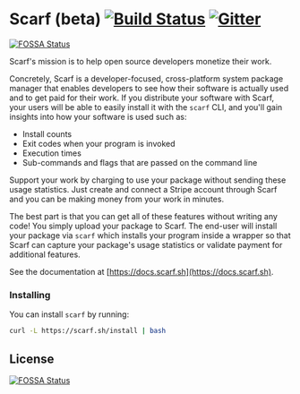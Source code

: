 # Scarf (beta) [![Build Status](https://travis-ci.org/aviaviavi/scarf.svg?branch=master)](https://travis-ci.org/aviaviavi/scarf) [![Gitter](https://badges.gitter.im/scarfsh/community.svg)](https://gitter.im/scarfsh/community?utm_source=badge&utm_medium=badge&utm_campaign=pr-badge)
[![FOSSA Status](https://app.fossa.com/api/projects/git%2Bgithub.com%2Faviaviavi%2Fscarf.svg?type=shield)](https://app.fossa.com/projects/git%2Bgithub.com%2Faviaviavi%2Fscarf?ref=badge_shield)

Scarf's mission is to help open source developers monetize their work.

Concretely, Scarf is a developer-focused, cross-platform system package manager
that enables developers to see how their software is actually used and to get
paid for their work. If you distribute your software with Scarf, your users will
be able to easily install it with the `scarf` CLI, and you'll gain insights into
how your software is used such as:

- Install counts
- Exit codes when your program is invoked
- Execution times
- Sub-commands and flags that are passed on the command line

Support your work by charging to use your package without sending these usage
statistics. Just create and connect a Stripe account through Scarf and you can
be making money from your work in minutes.

The best part is that you can get all of these features without writing any
code! You simply upload your package to Scarf. The end-user will install your
package via `scarf` which installs your program inside a wrapper so
that Scarf can capture your package's usage statistics or validate payment for
additional features.

See the documentation at [https://docs.scarf.sh](https://docs.scarf.sh).

### Installing

You can install `scarf` by running:

```bash
curl -L https://scarf.sh/install | bash
```


## License
[![FOSSA Status](https://app.fossa.com/api/projects/git%2Bgithub.com%2Faviaviavi%2Fscarf.svg?type=large)](https://app.fossa.com/projects/git%2Bgithub.com%2Faviaviavi%2Fscarf?ref=badge_large)